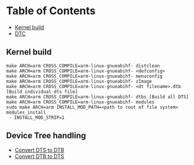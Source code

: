 # Table of Contents
- [Kernel build](#kernel)
- [DTC](#dtc)

<a name="kernel"></a>
## Kernel build
```
make ARCH=arm CROSS_COMPILE=arm-linux-gnueabihf- distclean
make ARCH=arm CROSS_COMPILE=arm-linux-gnueabihf- <defconfig>
make ARCH=arm CROSS_COMPILE=arm-linux-gnueabihf- menuconfig
make ARCH=arm CROSS_COMPILE=arm-linux-gnueabihf- zImage
make ARCH=arm CROSS_COMPILE=arm-linux-gnueabihf- <dt filename>.dtb [Build individual dts file]
make ARCH=arm CROSS_COMPILE=arm-linux-gnueabihf- dtbs [Build all DTS]
make ARCH=arm CROSS_COMPILE=arm-linux-gnueabihf- modules
sudo make ARCH=arm INSTALL_MOD_PATH=<path to root of file system> modules_install
 - INSTALL_MOD_STRIP=1
```

<a name="dtc"></a>
## Device Tree handling
- [Convert DTS to DTB](https://gist.github.com/aakbar5/60e432b4e16843bef8656de88ab1e1b7)
- [Convert DTB to DTS](https://gist.github.com/aakbar5/60e432b4e16843bef8656de88ab1e1b7)
